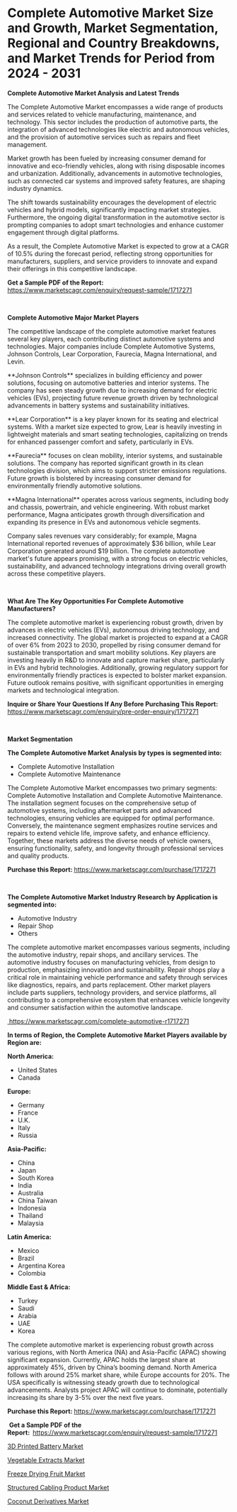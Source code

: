 <p><h1>Complete Automotive Market Size and Growth, Market Segmentation, Regional and Country Breakdowns, and Market Trends for Period from 2024 -  2031</h1></p><p><strong>Complete Automotive Market Analysis and Latest Trends</strong></p>
<p><p>The Complete Automotive Market encompasses a wide range of products and services related to vehicle manufacturing, maintenance, and technology. This sector includes the production of automotive parts, the integration of advanced technologies like electric and autonomous vehicles, and the provision of automotive services such as repairs and fleet management. </p><p>Market growth has been fueled by increasing consumer demand for innovative and eco-friendly vehicles, along with rising disposable incomes and urbanization. Additionally, advancements in automotive technologies, such as connected car systems and improved safety features, are shaping industry dynamics. </p><p>The shift towards sustainability encourages the development of electric vehicles and hybrid models, significantly impacting market strategies. Furthermore, the ongoing digital transformation in the automotive sector is prompting companies to adopt smart technologies and enhance customer engagement through digital platforms. </p><p>As a result, the Complete Automotive Market is expected to grow at a CAGR of 10.5% during the forecast period, reflecting strong opportunities for manufacturers, suppliers, and service providers to innovate and expand their offerings in this competitive landscape.</p></p>
<p><strong>Get a Sample PDF of the Report:&nbsp;</strong> <a href="https://www.marketscagr.com/enquiry/request-sample/1717271?utm_campaign=1286&utm_medium=2&utm_source=Github&utm_content=ia&utm_term=19102024&utm_id=complete-automotive">https://www.marketscagr.com/enquiry/request-sample/1717271</a></p>
<p>&nbsp;</p>
<p><strong>Complete Automotive Major Market Players</strong></p>
<p><p>The competitive landscape of the complete automotive market features several key players, each contributing distinct automotive systems and technologies. Major companies include Complete Automotive Systems, Johnson Controls, Lear Corporation, Faurecia, Magna International, and Levin. </p><p>**Johnson Controls** specializes in building efficiency and power solutions, focusing on automotive batteries and interior systems. The company has seen steady growth due to increasing demand for electric vehicles (EVs), projecting future revenue growth driven by technological advancements in battery systems and sustainability initiatives.</p><p>**Lear Corporation** is a key player known for its seating and electrical systems. With a market size expected to grow, Lear is heavily investing in lightweight materials and smart seating technologies, capitalizing on trends for enhanced passenger comfort and safety, particularly in EVs.</p><p>**Faurecia** focuses on clean mobility, interior systems, and sustainable solutions. The company has reported significant growth in its clean technologies division, which aims to support stricter emissions regulations. Future growth is bolstered by increasing consumer demand for environmentally friendly automotive solutions.</p><p>**Magna International** operates across various segments, including body and chassis, powertrain, and vehicle engineering. With robust market performance, Magna anticipates growth through diversification and expanding its presence in EVs and autonomous vehicle segments. </p><p>Company sales revenues vary considerably; for example, Magna International reported revenues of approximately $36 billion, while Lear Corporation generated around $19 billion. The complete automotive market's future appears promising, with a strong focus on electric vehicles, sustainability, and advanced technology integrations driving overall growth across these competitive players.</p></p>
<p>&nbsp;</p>
<p><strong>What Are The Key Opportunities For Complete Automotive Manufacturers?</strong></p>
<p><p>The complete automotive market is experiencing robust growth, driven by advances in electric vehicles (EVs), autonomous driving technology, and increased connectivity. The global market is projected to expand at a CAGR of over 6% from 2023 to 2030, propelled by rising consumer demand for sustainable transportation and smart mobility solutions. Key players are investing heavily in R&D to innovate and capture market share, particularly in EVs and hybrid technologies. Additionally, growing regulatory support for environmentally friendly practices is expected to bolster market expansion. Future outlook remains positive, with significant opportunities in emerging markets and technological integration.</p></p>
<p><strong>Inquire or Share Your Questions If Any Before Purchasing This Report:</strong> <a href="https://www.marketscagr.com/enquiry/pre-order-enquiry/1717271?utm_campaign=1286&utm_medium=2&utm_source=Github&utm_content=ia&utm_term=19102024&utm_id=complete-automotive">https://www.marketscagr.com/enquiry/pre-order-enquiry/1717271</a></p>
<p>&nbsp;</p>
<p><strong>Market Segmentation</strong></p>
<p><strong>The Complete Automotive Market Analysis by types is segmented into:</strong></p>
<p><ul><li>Complete Automotive Installation</li><li>Complete Automotive Maintenance</li></ul></p>
<p><p>The Complete Automotive Market encompasses two primary segments: Complete Automotive Installation and Complete Automotive Maintenance. The installation segment focuses on the comprehensive setup of automotive systems, including aftermarket parts and advanced technologies, ensuring vehicles are equipped for optimal performance. Conversely, the maintenance segment emphasizes routine services and repairs to extend vehicle life, improve safety, and enhance efficiency. Together, these markets address the diverse needs of vehicle owners, ensuring functionality, safety, and longevity through professional services and quality products.</p></p>
<p><strong>Purchase this Report:&nbsp;</strong><a href="https://www.marketscagr.com/purchase/1717271?utm_campaign=1286&utm_medium=2&utm_source=Github&utm_content=ia&utm_term=19102024&utm_id=complete-automotive">https://www.marketscagr.com/purchase/1717271</a></p>
<p>&nbsp;</p>
<p><strong>The Complete Automotive Market Industry Research by Application is segmented into:</strong></p>
<p><ul><li>Automotive Industry</li><li>Repair Shop</li><li>Others</li></ul></p>
<p><p>The complete automotive market encompasses various segments, including the automotive industry, repair shops, and ancillary services. The automotive industry focuses on manufacturing vehicles, from design to production, emphasizing innovation and sustainability. Repair shops play a critical role in maintaining vehicle performance and safety through services like diagnostics, repairs, and parts replacement. Other market players include parts suppliers, technology providers, and service platforms, all contributing to a comprehensive ecosystem that enhances vehicle longevity and consumer satisfaction within the automotive landscape.</p></p>
<p><a href="https://www.marketscagr.com/complete-automotive-r1717271?utm_campaign=1286&utm_medium=2&utm_source=Github&utm_content=ia&utm_term=19102024&utm_id=complete-automotive">&nbsp;https://www.marketscagr.com/complete-automotive-r1717271</a></p>
<p><strong>In terms of Region, the Complete Automotive Market Players available by Region are:</strong></p>
<p>
    <p> <strong> North America: </strong>
        <ul>
            <li>United States</li>
            <li>Canada</li>
        </ul>
        </p> 
    <p> <strong> Europe: </strong>
        <ul>
            <li>Germany</li>
            <li>France</li>
            <li>U.K.</li>
            <li>Italy</li>
            <li>Russia</li>
        </ul>
        </p> 
    <p> <strong> Asia-Pacific: </strong>
        <ul>
            <li>China</li>
            <li>Japan</li>
            <li>South Korea</li>
            <li>India</li>
            <li>Australia</li>
            <li>China Taiwan</li>
            <li>Indonesia</li>
            <li>Thailand</li>
            <li>Malaysia</li>
        </ul>
        </p> 
    <p> <strong> Latin America: </strong>
        <ul>
            <li>Mexico</li>
            <li>Brazil</li>
            <li>Argentina Korea</li>
            <li>Colombia</li>
        </ul>
        </p> 
    <p> <strong> Middle East & Africa: </strong>
        <ul>
            <li>Turkey</li>
            <li>Saudi</li>
            <li>Arabia</li>
            <li>UAE</li>
            <li>Korea</li>
        </ul>
    </p>
    </p>
<p><p>The complete automotive market is experiencing robust growth across various regions, with North America (NA) and Asia-Pacific (APAC) showing significant expansion. Currently, APAC holds the largest share at approximately 45%, driven by China’s booming demand. North America follows with around 25% market share, while Europe accounts for 20%. The USA specifically is witnessing steady growth due to technological advancements. Analysts project APAC will continue to dominate, potentially increasing its share by 3-5% over the next five years.</p></p>
<p><strong>Purchase this Report: </strong><a href="https://www.marketscagr.com/purchase/1717271?utm_campaign=1286&utm_medium=2&utm_source=Github&utm_content=ia&utm_term=19102024&utm_id=complete-automotive">https://www.marketscagr.com/purchase/1717271</a></p>
<p>&nbsp;<strong>Get a Sample PDF of the Report:&nbsp;&nbsp;</strong><a href="https://www.marketscagr.com/enquiry/request-sample/1717271?utm_campaign=1286&utm_medium=2&utm_source=Github&utm_content=ia&utm_term=19102024&utm_id=complete-automotive">https://www.marketscagr.com/enquiry/request-sample/1717271</a></p>
<p><strong></strong></p>
<p><p><a href="https://www.linkedin.com/pulse/opportunities-challenges-3d-printed-battery-market-strategic-u43ke?utm_campaign=1286&utm_medium=2&utm_source=Github&utm_content=ia&utm_term=19102024&utm_id=complete-automotive">3D Printed Battery Market</a></p><p><a href="https://www.linkedin.com/pulse/vegetable-extracts-market-size-share-trends-analysis-report-rng0e?utm_campaign=1286&utm_medium=2&utm_source=Github&utm_content=ia&utm_term=19102024&utm_id=complete-automotive">Vegetable Extracts Market</a></p><p><a href="https://www.linkedin.com/pulse/freeze-drying-fruit-market-global-insights-regional-analysis-eijfe?utm_campaign=1286&utm_medium=2&utm_source=Github&utm_content=ia&utm_term=19102024&utm_id=complete-automotive">Freeze Drying Fruit Market</a></p><p><a href="https://github.com/luckyshygirl/Market-Research-Report-List-6/blob/main/structured-cabling-product-market.md?utm_campaign=1286&utm_medium=2&utm_source=Github&utm_content=ia&utm_term=19102024&utm_id=complete-automotive">Structured Cabling Product Market</a></p><p><a href="https://www.linkedin.com/pulse/coconut-derivatives-market-overview-forecast-2024-2031-detailed-7ozue?utm_campaign=1286&utm_medium=2&utm_source=Github&utm_content=ia&utm_term=19102024&utm_id=complete-automotive">Coconut Derivatives Market</a></p></p>